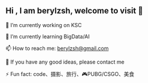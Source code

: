 ## Hi ,  I am berylzsh, welcome to visit  👋

<!--
**upczsh/upczsh** is a ✨ _special_ ✨ repository because its `README.md` (this file) appears on your GitHub profile.

Here are some ideas to get you started:

-->
🔭 I’m currently working on KSC

🌱 I’m currently learning BigData/AI

📫 How to reach me: berylzsh@gmail.com

💬 If you have any good ideas, please contact me

⚡ Fun fact: code、摄影、旅行、🎮PUBG/CSGO、美食
 <!--
 👯 I’m looking to collaborate on ...
 🤔 I’m looking for help with ...
 💬 Ask me about ...
 😄 Pronouns: ...
⚡ Fun fact: ... -->

